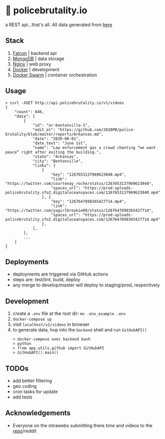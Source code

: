 # :rotating_light: policebrutality.io

a REST api...that's all. All data generated from [here](https://github.com/2020PB/police-brutality)

## Stack
1. [Falcon](https://falcon.readthedocs.io/en/stable/) | backend api
2. [MongoDB](https://www.mongodb.com/) | data storage
3. [Nginx](https://www.nginx.com/) | web proxy
4. [Docker](https://www.docker.com/) | development
5. [Docker Swarm](https://docs.docker.com/engine/swarm/) | container orchestration

## Usage
```
> curl -XGET http://api.policebrutality.io/v1/videos
{
    "count": 846,
    "data": [
        {
            "id": "ar-bentonville-1",
            "edit_at": "https://github.com/2020PB/police-brutality/blob/master/reports/Arkansas.md",
            "date": "2020-06-01",
            "date_text": "June 1st",
            "name": "Law enforcement gas a crowd chanting “we want peace” right after exiting the building.",
            "state": "Arkansas",
            "city": "Bentonville",
            "links": [
                {
                    "key": "1267653137969623040.mp4",
                    "link": "https://twitter.com/courtenay_roche/status/1267653137969623040",
                    "spaces_url": "https://prod-uploads-policebrutality.sfo2.digitaloceanspaces.com/1267653137969623040.mp4"
                }, {
                    "key": "1267647898365427714.mp4",
                    "link": "https://twitter.com/yagirlbrookie09/status/1267647898365427714",
                    "spaces_url": "https://prod-uploads-policebrutality.sfo2.digitaloceanspaces.com/1267647898365427714.mp4"
                },
            ],
        },
        ...
    ]
}
```

## Deployments
- deployments are triggered via GitHub actions
- steps are: test/lint, build, deploy
- any merge to develop/master will deploy to staging/prod, respectively

## Development
1. create a `.env` file at the root dir: `mv .env_example .env`
2. `docker-compose up`
3. visit `localhost/v1/videos` in browser
4. to generate data, hop into the `backend` shell and run `GitHubAPI()`
    ```
    > docker-compose exec backend bash
    > python
    > from app.utils.github import GitHubAPI
    > GitHubAPI().main()
    ```

## TODOs
- add better filtering
- geo coding
- cron tasks for update
- add tests

## Acknowledgements
- Everyone on the intrawebs submitting there time and videos to the [repo](https://github.com/2020PB/police-brutality)/reddit
